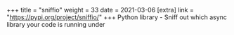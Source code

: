 +++
title = "sniffio"
weight = 33
date = 2021-03-06
[extra]
link = "https://pypi.org/project/sniffio/"
+++
Python library - Sniff out which async library your code is running under


